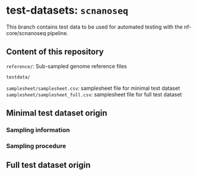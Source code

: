 # test-datasets: `scnanoseq`

<!---
TODO: add link to scnanoseq pipeline when ready
-->
This branch contains test data to be used for automated testing with the nf-core/scnanoseq pipeline.

## Content of this repository

`reference/`: Sub-sampled genome reference files

<!---
TODO: add more info here under testdata
-->
`testdata/`

`samplesheet/samplesheet.csv`: samplesheet file for minimal test dataset
`samplesheet/samplesheet_full.csv`: samplesheet file for full test dataset

## Minimal test dataset origin

<!---
TODO: add brief data information (noting that it's >Q20 technology) and citation
-->

### Sampling information

### Sampling procedure

<!---
Not all branches have this but thought it was nice in `rnaseq` https://github.com/nf-core/test-datasets/tree/rnaseq#sampling-procedure
Think having some of this inforamtion will be helpful
-->

## Full test dataset origin

<!---
TODO: Again, add brief data information (noting that it's >Q20 technology) and citation
-->
